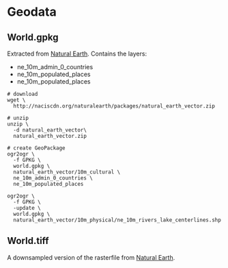 # Geodata

## World.gpkg

Extracted from [Natural Earth](https://www.naturalearthdata.com/). Contains the layers:
- ne_10m_admin_0_countries
- ne_10m_populated_places
- ne_10m_populated_places

```shell
# download 
wget \
  http://naciscdn.org/naturalearth/packages/natural_earth_vector.zip

# unzip
unzip \
  -d natural_earth_vector\
  natural_earth_vector.zip

# create GeoPackage
ogr2ogr \
  -f GPKG \
  world.gpkg \
  natural_earth_vector/10m_cultural \
  ne_10m_admin_0_countries \
  ne_10m_populated_places

ogr2ogr \
  -f GPKG \
  -update \
  world.gpkg \
  natural_earth_vector/10m_physical/ne_10m_rivers_lake_centerlines.shp
```

## World.tiff

A downsampled version of the rasterfile from [Natural Earth](https://www.naturalearthdata.com/).
